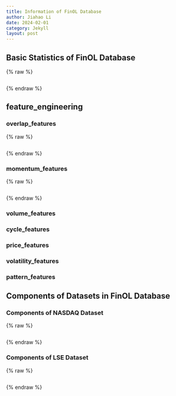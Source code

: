 ```yaml
---
title: Information of FinOL Database
author: Jiahao Li
date: 2024-02-01
category: Jekyll
layout: post
---
```


## Basic Statistics of FinOL Database

{% raw %}
<meta charset="utf-8">
<div style="display: flex; justify-content: center;">
    <div id="table_div"></div>
</div>
<script type="text/javascript" src="https://www.gstatic.com/charts/loader.js"></script>

<script type="text/javascript">
google.charts.load('current', {'packages':['table']});
google.charts.setOnLoadCallback(drawTable);

function drawTable() {
    var data = new google.visualization.DataTable();
    data.addColumn('string', 'Name');
    data.addColumn('string', 'Market');
    data.addColumn('string', 'Country/Region');
    data.addColumn('string', 'Data Frequency');
    data.addColumn('number', '# of assets');
    data.addColumn('string', 'Data Range');
    data.addColumn('string', '# of total periods');
    data.addColumn('number', '# of features');

    data.addRows([
    ['NASDAQ', 'Stock', 'United States', 'Daily', 10, '02/Jan/1972 - 29/Dec/2017', '11,312: 10,283/283/283', 18],
    ['LSE', 'Stock', 'United Kingdom', 'Daily', 7, '15/Sep/1986 - 31/Dec/2017', '7,039: 6,046/283/283', 15],
    ['TSE', 'Stock', 'Japan', 'Daily', 11, '01/Jan/1963 - 30/Dec/2017', '15,446: 14,418/283/283', 17],  
    ['NASDAQ', 'Stock', 'United States', 'Daily', 10, '02/Jan/1972 - 29/Dec/2017', '11,312: 10,283/283/283', 18],
    ['LSE', 'Stock', 'United Kingdom', 'Daily', 7, '15/Sep/1986 - 31/Dec/2017', '7,039: 6,046/283/283', 15],
    ['TSE', 'Stock', 'Japan', 'Daily', 11, '01/Jan/1963 - 30/Dec/2017', '15,446: 14,418/283/283', 17],
    ['SSE', 'Stock', 'China', 'Daily', 8, '19/Jul/1990 - 31/Dec/2017', '6,879: 6,214/283/283', 14],
    ['SIX', 'Stock', 'Switzerland', 'Daily', 5, '02/Jan/1980 - 29/Dec/2017', '4,982: 4,282/283/283', 12],
    ['BSE', 'Stock', 'India', 'Daily', 12, '03/Jan/1994 - 29/Dec/2017', '19,846: 18,798/283/283', 19]
    // 表格的其他行
    ]);

    var table = new google.visualization.Table(document.getElementById('table_div'));
    table.draw(data, {showRowNumber: true, width: '100%', height: '100%'});
}
</script>
{% endraw %}

## feature_engineering

### overlap_features

{% raw %}
<meta charset="utf-8">
<div style="display: flex; justify-content: center;">
    <div id="table_overlap_features"></div>
</div>

<script type="text/javascript" src="https://www.gstatic.com/charts/loader.js"></script>

<script type="text/javascript">
    google.charts.load('current', {'packages':['table']});
    google.charts.setOnLoadCallback(drawTable);

      function drawTable() {
        var data = new google.visualization.DataTable();
        data.addColumn('string', 'Feature');
        data.addColumn('string', 'Function Call');
        data.addColumn('string', 'Description');
        data.addRows([
          ['BBANDS_UPPER', 'ta.BBANDS(df.CLOSE)[0]', 'Bollinger Bands - Upper Band'],
          ['BBANDS_MIDDLE', 'ta.BBANDS(df.CLOSE)[1]', 'Bollinger Bands - Middle Band'],
          ['BBANDS_LOWER', 'ta.BBANDS(df.CLOSE)[2]', 'Bollinger Bands - Lower Band'],
          ['DEMA', 'ta.DEMA(df.CLOSE)', 'Double Exponential Moving Average'],
          ['EMA', 'ta.EMA(df.CLOSE)', 'Exponential Moving Average'],
          ['HT_TRENDLINE', 'ta.HT_TRENDLINE(df.CLOSE)', 'Hilbert Transform - Instantaneous Trendline'],
          ['KAMA', 'ta.KAMA(df.CLOSE)', 'Kaufman Adaptive Moving Average'],
          ['MA', 'ta.MA(df.CLOSE)', 'Moving Average'],
          ['MAMA', 'ta.MAMA(df.CLOSE)[0]', 'MESA Adaptive Moving Average - MAMA'],
          ['MAMA_FAMA', 'ta.MAMA(df.CLOSE)[1]', 'MESA Adaptive Moving Average - FAMA'],
          ['MAVP', 'ta.MAVP(df.CLOSE, df.DATE)', 'Moving Average with Variable Period'],
          ['MIDPOINT', 'ta.MIDPOINT(df.CLOSE)', 'MidPoint over Period'],
          ['MIDPRICE', 'ta.MIDPRICE(df.HIGH, df.LOW)', 'Midpoint Price over Period'],
          ['SAR', 'ta.SAR(df.HIGH, df.LOW)', 'Parabolic SAR'],
          ['SAREXT', 'ta.SAREXT(df.HIGH, df.LOW)', 'Parabolic SAR - Extended'],
          ['SMA', 'ta.SMA(df.CLOSE)', 'Simple Moving Average'],
          ['T3', 'ta.T3(df.CLOSE)', 'Triple Exponential Moving Average'],
          ['TEMA', 'ta.TEMA(df.CLOSE)', 'Triple Exponential Moving Average'],
          ['TRIMA', 'ta.TRIMA(df.CLOSE)', 'Triangular Moving Average'],
          ['WMA', 'ta.WMA(df.CLOSE)', 'Weighted Moving Average']
        ]);

        var table = new google.visualization.Table(document.getElementById('table_overlap_features'));
        table.draw(data, {showRowNumber: true, width: '100%', height: '100%'});
      }
    </script>
{% endraw %}

### momentum_features

{% raw %}
<meta charset="utf-8">
<div style="display: flex; justify-content: center;">
    <div id="table_momentum_features"></div>
</div>

<script type="text/javascript" src="https://www.gstatic.com/charts/loader.js"></script>
   
<script type="text/javascript">
      google.charts.load('current', {'packages':['table']});
      google.charts.setOnLoadCallback(drawTable);

      function drawTable() {
        var data = new google.visualization.DataTable();
        data.addColumn('string', 'Feature');
        data.addColumn('string', 'Function Call');
        data.addColumn('string', 'Description');
        data.addRows([
            ['ADX', 'ta.ADX(df.HIGH, df.LOW, df.CLOSE)', 'Average Directional Movement Index'],
            ['ADXR', 'ta.ADXR(df.HIGH, df.LOW, df.CLOSE)', 'Average Directional Movement Index Rating'],
            ['APO', 'ta.APO(df.CLOSE)', 'Absolute Price Oscillator'],
            ['AROON_UP', 'ta.AROON(df.CLOSE)[0]', 'Aroon Up'],
            ['AROON_DOWN', 'ta.AROON(df.CLOSE)[1]', 'Aroon Down'],
            ['AROONOSC', 'ta.AROONOSC(df.CLOSE)', 'Aroon Oscillator'],
            ['BOP', 'ta.BOP(df.OPEN, df.HIGH, df.LOW, df.CLOSE)', 'Balance Of Power'],
            ['CCI', 'ta.CCI(df.HIGH, df.LOW, df.CLOSE)', 'Commodity Channel Index'],
            ['CMO', 'ta.CMO(df.CLOSE)', 'Chande Momentum Oscillator'],
            ['DX', 'ta.DX(df.HIGH, df.LOW, df.CLOSE)', 'Directional Movement Index'],
            ['MACD', 'ta.MACD(df.CLOSE)[0]', 'Moving Average Convergence/Divergence'],
            ['MACD_SIGNAL', 'ta.MACD(df.CLOSE)[1]', 'MACD Signal Line'],
            ['MACD_HIST', 'ta.MACD(df.CLOSE)[2]', 'MACD Histogram'],
            ['MACDEXT', 'ta.MACDEXT(df.CLOSE)', 'MACD with controllable MA type'],
            ['MACD_SIGNAL', 'ta.MACDEXT(df.CLOSE)[1]', 'MACD Signal Line'],
            ['MACD_HIST', 'ta.MACDEXT(df.CLOSE)[2]', 'MACD Histogram'],
            ['MACDFIX', 'ta.MACDFIX(df.CLOSE)[0]', 'Moving Average Convergence/Divergence Fix 12/26'],
            ['MACD_SIGNAL', 'ta.MACDFIX(df.CLOSE)[1]', 'MACD Signal Line'],
            ['MACD_HIST', 'ta.MACDFIX(df.CLOSE)[2]', 'MACD Histogram'],
            ['MFI', 'ta.MFI(df.HIGH, df.LOW, df.CLOSE, df.VOLUME)', 'Money Flow Index'],
            ['MINUS_DI', 'ta.MINUS_DI(df.HIGH, df.LOW, df.CLOSE)', 'Minus Directional Indicator'],
            ['MINUS_DM', 'ta.MINUS_DM(df.HIGH, df.LOW)', 'Minus Directional Movement'],
            ['MOM', 'ta.MOM(df.CLOSE)', 'Momentum'],
            ['PLUS_DI', 'ta.PLUS_DI(df.HIGH, df.LOW, df.CLOSE)', 'Plus Directional Indicator'],
            ['PLUS_DM', 'ta.PLUS_DM(df.HIGH, df.LOW)', 'Plus Directional Movement'],
            ['PPO', 'ta.PPO(df.CLOSE)', 'Percentage Price Oscillator'],
            ['ROC', 'ta.ROC(df.CLOSE)', 'Rate of change: ((price/prevPrice)-1)*100'],
            ['ROCP', 'ta.ROCP(df.CLOSE)', 'Rate of change Percentage: (price-prevPrice)/prevPrice'],
            ['ROCR', 'ta.ROCR(df.CLOSE)', 'Rate of change ratio: (price/prevPrice)'],
            ['ROCR100', 'ta.ROCR100(df.CLOSE)', 'Rate of change ratio 100 scale: (price/prevPrice)*100'],
            ['RSI', 'ta.RSI(df.CLOSE)', 'Relative Strength Index'],
            ['STOCH_K', 'ta.STOCH(df.HIGH, df.LOW, df.CLOSE)[0]', 'Stochastic %K'],
            ['STOCH_D', 'ta.STOCH(df.HIGH, df.LOW, df.CLOSE)[1]', 'Stochastic %D'],
            ['STOCHF_K', 'ta.STOCHF(df.HIGH, df.LOW, df.CLOSE)[0]', 'Stochastic Fast %K'],
            ['STOCHF_D', 'ta.STOCHF(df.HIGH, df.LOW, df.CLOSE)[1]', 'Stochastic Fast %D'],
            ['STOCHRSI_K', 'ta.STOCHRSI(df.CLOSE)[0]', 'Stochastic RSI %K'],
            ['STOCHRSI_D', 'ta.STOCHRSI(df.CLOSE)[1]', 'Stochastic RSI %D'],
            ['TRIX', 'ta.TRIX(df.CLOSE)', '1-day Rate-Of-Change (ROC) of a Triple Smooth EMA'],
            ['ULTOSC', 'ta.ULTOSC(df.HIGH, df.LOW, df.CLOSE)', 'Ultimate Oscillator'],
            ['WILLR', 'ta.WILLR(df.HIGH, df.LOW, df.CLOSE)', 'Williams\' %R']
        ]);

    var table = new google.visualization.Table(document.getElementById('table_momentum_features'));
    table.draw(data, {showRowNumber: true, width: '100%', height: '100%'});
    }
</script>
{% endraw %}  

### volume_features

### cycle_features

### price_features

### volatility_features

### pattern_features





## Components of Datasets in FinOL Database

### Components of NASDAQ Dataset

{% raw %}
<meta charset="utf-8">
<div style="display: flex; justify-content: center;">
    <div id="table_nyseo"></div>
</div>
  <title>Stock Tickers and Company Names for NYSE(O) (1962-1984)</title>
  <script type="text/javascript" src="https://www.gstatic.com/charts/loader.js"></script>
  
  <script type="text/javascript">
    google.charts.load('current', {'packages':['table']});
    google.charts.setOnLoadCallback(drawTable);

    function drawTable() {
      var data = new google.visualization.DataTable();
      data.addColumn('string', 'Company Name');
      data.addColumn('string', 'Ticker');
      data.addRows([
        ['Alcoa Corporation', 'AA'],
        ['Coca-Cola Company', 'KO'],
        ['General Electric', 'GE'],
        ['HP Inc.', 'HPQ'],
        ['International Business Machines Corporation', 'IBM'],
        ['Johnson & Johnson', 'JNJ'],
        ['Merck & Co., Inc.', 'MRK'],
        ['3M Company', 'MMM'],
        ['The Procter & Gamble Company', 'PG']
      ]);

      var table = new google.visualization.Table(document.getElementById('table_nyseo'));
      table.draw(data, {showRowNumber: true, width: '100%', height: '100%'});
    }
  </script>
{% endraw %}


### Components of LSE Dataset

{% raw %}
<meta charset="utf-8">
<div style="display: flex; justify-content: center;">
    <div id="table_lse"></div>
</div>
  <title>Stock Tickers and Company Names for NYSE(O) (1962-1984)</title>
  <script type="text/javascript" src="https://www.gstatic.com/charts/loader.js"></script>
  
   <script type="text/javascript">
    google.charts.load('current', {'packages':['table']});
    google.charts.setOnLoadCallback(drawTable);

    function drawTable() {
      var data = new google.visualization.DataTable();
      data.addColumn('string', 'Company Name');
      data.addColumn('string', 'Ticker');
      data.addRows([
        ['Alcoa Corporation', 'AA'],
        ['Altria Group Inc', 'MO'],
        ['Coca-Cola Company', 'KO'],
        ['Commercial Metals Company', 'CMC'],
        ['DuPont de Nemours Inc', 'DD'],
        ['Ford Motor Company', 'F'],
        ['General Electric', 'GE'],
        ['HP Inc', 'HPQ'],
        ['International Business Machines Corporation', 'IBM'],
        ['Johnson & Johnson', 'JNJ'],
        ['Kimberly-Clark Corporation', 'KMB'],
        ['Merck & Co., Inc.', 'MRK'],
        ['3M Company', 'MMM'],
        ['The Procter & Gamble Company', 'PG'],
        ['Schlumberger N.V.', 'SLB'],
        ['The Sherwin-Williams Company', 'SHW']
      ]);

      var table = new google.visualization.Table(document.getElementById('table_lse'));
      table.draw(data, {showRowNumber: true, width: '100%', height: '100%'});
    }
  </script>
{% endraw %}